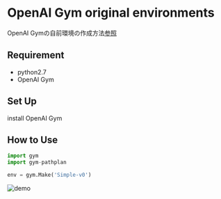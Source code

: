 # OpenAI Gym original environments
OpenAI Gymの自前環境の作成方法[参照](https://qiita.com/ohtaman/items/edcb3b0a2ff9d48a7def)

## Requirement 
- python2.7
- OpenAI Gym

## Set Up
install OpenAI Gym

## How to Use

```python
import gym
import gym-pathplan

env = gym.Make('Simple-v0')
```

![demo](https://github.com/Sadaku1993/gym-pathplan/blob/master/sample.gif)


